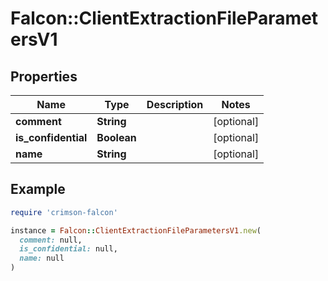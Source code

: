 # Falcon::ClientExtractionFileParametersV1

## Properties

| Name | Type | Description | Notes |
| ---- | ---- | ----------- | ----- |
| **comment** | **String** |  | [optional] |
| **is_confidential** | **Boolean** |  | [optional] |
| **name** | **String** |  | [optional] |

## Example

```ruby
require 'crimson-falcon'

instance = Falcon::ClientExtractionFileParametersV1.new(
  comment: null,
  is_confidential: null,
  name: null
)
```

